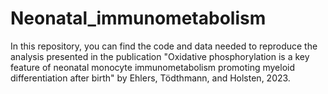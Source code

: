 # Neonatal_immunometabolism
In this repository, you can find the code and data needed to reproduce the analysis presented in the publication "Oxidative phosphorylation is a key feature of neonatal monocyte immunometabolism promoting myeloid differentiation after birth" by Ehlers, Tödthmann, and Holsten, 2023.
